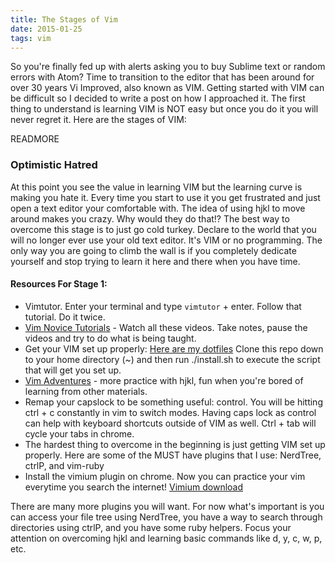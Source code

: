 ```yaml
---
title: The Stages of Vim
date: 2015-01-25 
tags: vim 
---
```


So you're finally fed up with alerts asking you to buy Sublime text or random errors with Atom?  Time to transition to the editor that has been around for over 30 years Vi Improved, also known as VIM. Getting started with VIM can be difficult so I decided to write a post on how I approached it.  The first thing to understand is learning VIM is NOT easy but once you do it you will never regret it.  Here are the stages of VIM:

READMORE

### Optimistic Hatred
At this point you see the value in learning VIM but the learning curve is making you hate it.  Every time you start to use it you get frustrated and just open a text editor your comfortable with.  The idea of using hjkl to move around makes you crazy.  Why would they do that!?  The best way to overcome this stage is to just go cold turkey.  Declare to the world that you will no longer ever use your old text editor.  It's VIM or no programming.  The only way you are going to climb the wall is if you completely dedicate yourself and stop trying to learn it here and there when you have time. 

#### Resources For Stage 1:

*  Vimtutor.  Enter your terminal and type ``vimtutor`` + enter.  Follow that tutorial. Do it twice.
*  [Vim Novice Tutorials](http://derekwyatt.org/vim/tutorials/novice/) - Watch all these videos.  Take notes, pause the videos and try to do what is being taught.
*  Get your VIM set up properly: [Here are my dotfiles](https://github.com/SpencerCDixon/dotfiles)  Clone this repo down to your home directory (~) and then run ./install.sh to execute the script that will get you set up.
*  [Vim Adventures](http://vim-adventures.com/) - more practice with hjkl, fun when you're bored of learning from other materials.
*  Remap your capslock to be something useful: control. You will be hitting ctrl + c constantly in vim to switch modes.  Having caps lock as control can help with keyboard shortcuts outside of VIM as well. Ctrl + tab will cycle your tabs in chrome.
*  The hardest thing to overcome in the beginning is just getting VIM set up properly.  Here are some of the MUST have plugins that I use: NerdTree, ctrlP, and vim-ruby
*  Install the vimium plugin on chrome.  Now you can practice your vim everytime you search the internet! [Vimium download](https://chrome.google.com/webstore/detail/vimium/dbepggeogbaibhgnhhndojpepiihcmeb?hl=en)

There are many more plugins you will want.  For now what's important is you can access your file tree using NerdTree, you have a way to search through directories using ctrlP, and you have some ruby helpers.  Focus your attention on overcoming hjkl and learning basic commands like d, y, c, w, p, etc.

